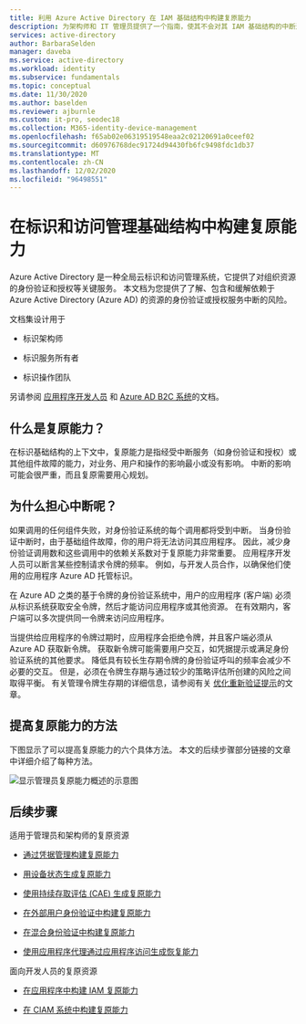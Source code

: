 ```yaml
---
title: 利用 Azure Active Directory 在 IAM 基础结构中构建复原能力
description: 为架构师和 IT 管理员提供了一个指南，使其不会对其 IAM 基础结构的中断进行恢复。
services: active-directory
author: BarbaraSelden
manager: daveba
ms.service: active-directory
ms.workload: identity
ms.subservice: fundamentals
ms.topic: conceptual
ms.date: 11/30/2020
ms.author: baselden
ms.reviewer: ajburnle
ms.custom: it-pro, seodec18
ms.collection: M365-identity-device-management
ms.openlocfilehash: f65ab02e06319519548eaa2c02120691a0ceef02
ms.sourcegitcommit: d60976768dec91724d94430fb6fc9498fdc1db37
ms.translationtype: MT
ms.contentlocale: zh-CN
ms.lasthandoff: 12/02/2020
ms.locfileid: "96498551"
---
```

# <a name="build-resilience-in-your-identity-and-access-management-infrastructure"></a>在标识和访问管理基础结构中构建复原能力

Azure Active Directory 是一种全局云标识和访问管理系统，它提供了对组织资源的身份验证和授权等关键服务。 本文档为您提供了了解、包含和缓解依赖于 Azure Active Directory (Azure AD) 的资源的身份验证或授权服务中断的风险。 

文档集设计用于

* 标识架构师

* 标识服务所有者

* 标识操作团队

另请参阅 [应用程序开发人员](https://aka.ms/azureadresilience/developer) 和 [Azure AD B2C 系统](resilience-b2c.md)的文档。

## <a name="what-is-resilience"></a>什么是复原能力？

在标识基础结构的上下文中，复原能力是指经受中断服务（如身份验证和授权）或其他组件故障的能力，对业务、用户和操作的影响最小或没有影响。 中断的影响可能会很严重，而且复原需要用心规划。

## <a name="why-worry-about-disruption"></a>为什么担心中断呢？

如果调用的任何组件失败，对身份验证系统的每个调用都将受到中断。 当身份验证中断时，由于基础组件故障，你的用户将无法访问其应用程序。 因此，减少身份验证调用数和这些调用中的依赖关系数对于复原能力非常重要。 应用程序开发人员可以断言某些控制请求令牌的频率。 例如，与开发人员合作，以确保他们使用的应用程序 Azure AD 托管标识。 

在 Azure AD 之类的基于令牌的身份验证系统中，用户的应用程序 (客户端) 必须从标识系统获取安全令牌，然后才能访问应用程序或其他资源。 在有效期内，客户端可以多次提供同一令牌来访问应用程序。

当提供给应用程序的令牌过期时，应用程序会拒绝令牌，并且客户端必须从 Azure AD 获取新令牌。 获取新令牌可能需要用户交互，如凭据提示或满足身份验证系统的其他要求。 降低具有较长生存期令牌的身份验证呼叫的频率会减少不必要的交互。 但是，必须在令牌生存期与通过较少的策略评估所创建的风险之间取得平衡。 有关管理令牌生存期的详细信息，请参阅有关 [优化重新验证提示](https://docs.microsoft.com/azure/active-directory/authentication/concepts-azure-multi-factor-authentication-prompts-session-lifetime)的文章。

## <a name="ways-to-increase-resilience"></a>提高复原能力的方法
下图显示了可以提高复原能力的六个具体方法。 本文的后续步骤部分链接的文章中详细介绍了每种方法。
  
![显示管理员复原能力概述的示意图](./media/resilience-in-infrastructure/admin-resilience-overview.png)

## <a name="next-steps"></a>后续步骤
适用于管理员和架构师的复原资源
 
* [通过凭据管理构建复原能力](resilience-in-credentials.md)

* [用设备状态生成复原能力](resilience-with-device-states.md)

* [使用持续存取评估 (CAE) 生成复原能力 ](resilience-with-continuous-access-evaluation.md)

* [在外部用户身份验证中构建复原能力](resilience-b2b-authentication.md)

* [在混合身份验证中构建复原能力](resilience-in-hybrid.md)

* [使用应用程序代理通过应用程序访问生成恢复能力](resilience-on-premises-access.md)

面向开发人员的复原资源

* [在应用程序中构建 IAM 复原能力](resilience-app-development-overview.md)

* [在 CIAM 系统中构建复原能力](resilience-b2c.md)
